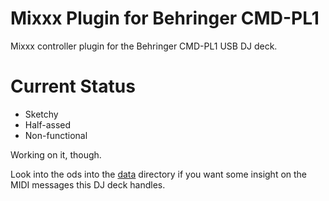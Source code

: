 # Mixxx Plugin for Behringer CMD-PL1

Mixxx controller plugin for the Behringer CMD-PL1 USB DJ deck.

# Current Status

* Sketchy
* Half-assed
* Non-functional

Working on it, though.

Look into the ods into the [data][data] directory if you want some insight on
the MIDI messages this DJ deck handles.

[data]: https://github.com/zingus/Mixxx-Plugin-for-Behringer-CMD-PL1/blob/master/data

